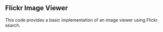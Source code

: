 ##  Flickr Image Viewer
This code provides a basic implementation of an image viewer using Flickr search.
